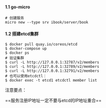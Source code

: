 #### 1.1 go-micro

```shell
# 创建服务
micro new --type srv ibook/server/book 
```

#### 1.2 搭建etcd集群

```shell
$ docker pull quay.io/coreos/etcd
$ docker-compose up
$ docker ps 
# 验证集群
$ curl -L http://127.0.0.1:32787/v2/members
$ curl -L http://127.0.0.1:32789/v2/members
$ curl -L http://127.0.0.1:32791/v2/members
# 也可以使用etcdctl：
$ docker exec -t etcd1 etcdctl member list
```

注意要点：

==服务注册IP地址一定不要与etcd的IP地址重合==